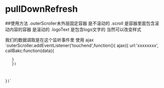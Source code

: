 # pullDownRefresh


##使用方法
  .outerScroller未外层固定容器  是不滚动的
  .scroll   是容器里面包含滚动内容的容器  是滚动的
  .logoText   是包含logo文字的  当然可以改变样式

  我们的数据调取是在这个监听事件里  使用 ajax 
  `outerScroller.addEventListener('touchend',function(){
     ajax({
       url:'xxxxxxxx',
       callBakc:function(data){




       }
       })



    })`

